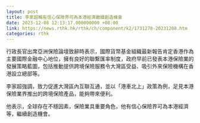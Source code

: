 ```yaml
---
layout: post
title: 李家超稱有信心保險界可為本港經濟繼續創造機會
date: 2023-12-08 12:13:17.000000000 +08:00
link: https://news.rthk.hk/rthk/ch/component/k2/1731270-20231208.htm
categories: rthk
---
```


行政長官出席亞洲保險論壇致辭時表示，國際貨幣基金組織最新報告肯定香港作為主要國際金融中心地位，擁有良好的聯繫匯率制度，政府早前已發表本港保險業的發展策略藍圖，包括推動提供跨境保險服務令大灣區受益、吸引外來保險機構在香港設立總部等。

李家超強調，致力促進大灣區內互聯互通，並以「港車北上」政策為例，足見本港保險業界推出的跨境保險產品，能夠帶來便利。

他表示，全球存在不穩因素，保險業具重要角色，他有信心保險界可為本港經濟等，繼續創造機會。
